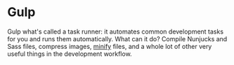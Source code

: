 # Gulp
Gulp what's called a task runner: it automates common development tasks for you and runs them automatically. What can it do? Compile Nunjucks and Sass files, compress images, [minify](https://en.wikipedia.org/wiki/Minification_(programming)) files, and a whole lot of other very useful things in the development workflow.